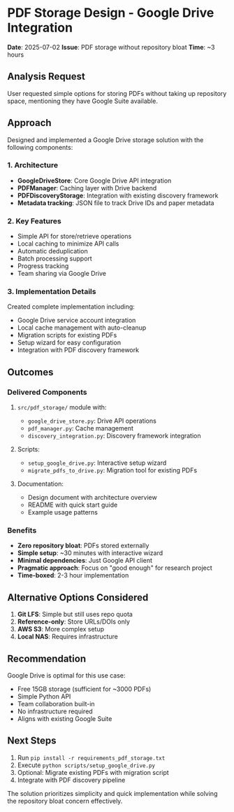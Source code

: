 # PDF Storage Design - Google Drive Integration

**Date**: 2025-07-02
**Issue**: PDF storage without repository bloat
**Time**: ~3 hours

## Analysis Request
User requested simple options for storing PDFs without taking up repository space, mentioning they have Google Suite available.

## Approach
Designed and implemented a Google Drive storage solution with the following components:

### 1. Architecture
- **GoogleDriveStore**: Core Google Drive API integration
- **PDFManager**: Caching layer with Drive backend
- **PDFDiscoveryStorage**: Integration with existing discovery framework
- **Metadata tracking**: JSON file to track Drive IDs and paper metadata

### 2. Key Features
- Simple API for store/retrieve operations
- Local caching to minimize API calls
- Automatic deduplication
- Batch processing support
- Progress tracking
- Team sharing via Google Drive

### 3. Implementation Details
Created complete implementation including:
- Google Drive service account integration
- Local cache management with auto-cleanup
- Migration scripts for existing PDFs
- Setup wizard for easy configuration
- Integration with PDF discovery framework

## Outcomes

### Delivered Components
1. `src/pdf_storage/` module with:
   - `google_drive_store.py`: Drive API operations
   - `pdf_manager.py`: Cache management
   - `discovery_integration.py`: Discovery framework integration

2. Scripts:
   - `setup_google_drive.py`: Interactive setup wizard
   - `migrate_pdfs_to_drive.py`: Migration tool for existing PDFs

3. Documentation:
   - Design document with architecture overview
   - README with quick start guide
   - Example usage patterns

### Benefits
- **Zero repository bloat**: PDFs stored externally
- **Simple setup**: ~30 minutes with interactive wizard
- **Minimal dependencies**: Just Google API client
- **Pragmatic approach**: Focus on "good enough" for research project
- **Time-boxed**: 2-3 hour implementation

## Alternative Options Considered
1. **Git LFS**: Simple but still uses repo quota
2. **Reference-only**: Store URLs/DOIs only
3. **AWS S3**: More complex setup
4. **Local NAS**: Requires infrastructure

## Recommendation
Google Drive is optimal for this use case:
- Free 15GB storage (sufficient for ~3000 PDFs)
- Simple Python API
- Team collaboration built-in
- No infrastructure required
- Aligns with existing Google Suite

## Next Steps
1. Run `pip install -r requirements_pdf_storage.txt`
2. Execute `python scripts/setup_google_drive.py`
3. Optional: Migrate existing PDFs with migration script
4. Integrate with PDF discovery pipeline

The solution prioritizes simplicity and quick implementation while solving the repository bloat concern effectively.
